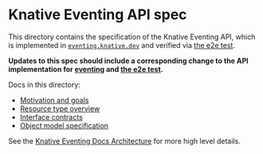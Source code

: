 # Knative Eventing API spec

This directory contains the specification of the Knative Eventing API, which is
implemented in [`eventing.knative.dev`](/pkg/apis/eventing/v1alpha1) and
verified via [the e2e test](/test/e2e).

**Updates to this spec should include a corresponding change to the API
implementation for [eventing](/pkg/apis/eventing/v1alpha1) and [the e2e
test](/test/e2e).**

Docs in this directory:

* [Motivation and goals](motivation.md)
* [Resource type overview](overview.md)
* [Interface contracts](interfaces.md)
* [Object model specification](spec.md)
<!-- TODO(n3wscott): * [Error conditions and reporting](errors.md) -->
<!-- TODO(n3wscott): * [Sample API usage](normative_examples.md) -->

<!-- TODO(evankanderson):
`This may be the right place, but it seems like it would be useful to include a
section on either "Known issues" with the API and/or patterns that we've agreed
upon. In particular, the use of containers/images for extension of Buses and
Sources is probably worth highlighting somewhere.`

The Parameters/ParametersFrom pattern for passing args to the images is
probably also worth documenting.
-->

See the [Knative Eventing Docs
Architecture](https://github.com/knative/docs/blob/master/eventing/README.md#architecture)
for more high level details.
